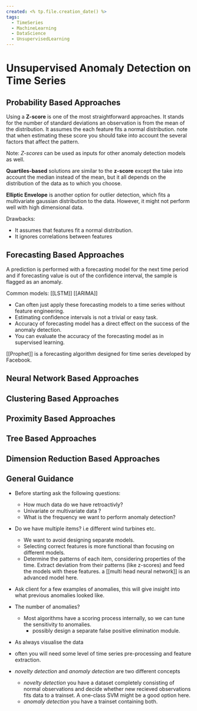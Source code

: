 ```yaml
---
created: <% tp.file.creation_date() %>
tags:
  - TimeSeries
  - MachineLearning
  - DataScience
  - UnsupervisedLearning
---
```

# Unsupervised Anomaly Detection on Time Series

## Probability Based Approaches
Using a **Z-score** is one of the most straightforward approaches. It stands for the number of standard deviations an observation is from the mean of the distribution. It assumes the each feature fits a normal distribution. note that when estimating these score you should take into account the several factors that affect the pattern.

Note: *Z-scores* can be used as inputs for other anomaly detection models as well.

**Quartiles-based** solutions are similar to the **z-score** except the take into account the median instead of the mean, but it all depends on the distribution of the data as to which you choose.

**Elliptic Envelope** is another option for outlier detection, which fits a multivariate gaussian distribution to the data. However, it might not perform well with high dimensional data.

Drawbacks:
- It assumes that features fit a normal distribution.
- It ignores correlations between features


## Forecasting Based Approaches
A prediction is performed with a forecasting model for the next time period and if forecasting value is out of the confidence interval, the sample is flagged as an anomaly.

Common models: [[LSTM]] [[ARIMA]]

- Can often just apply these forecasting models to a time series without feature engineering.
- Estimating confidence intervals is not a trivial or easy task.
- Accuracy of forecasting model has a direct effect on the success of the anomaly detection.
- You can evaluate the accuracy of the forecasting model as in supervised learning.

[[Prophet]] is a forecasting algorithm designed for time series developed by Facebook.


## Neural Network Based Approaches
## Clustering Based Approaches
## Proximity Based Approaches
## Tree Based Approaches
## Dimension Reduction Based Approaches

## General Guidance
- Before starting ask the following questions:
	- How much data do we have retroactivly?
	- Univariate or multivariate data ?
	- What is the frequency we want to perform anomaly detection?

- Do we have multiple items? i.e different wind turbines etc.
	- We want to avoid designing separate models.
	- Selecting correct features is more functional than focusing on different models.
	- Determine the patterns of each item, considering properties of the time. Extract deviation from their patterns (like z-scores) and feed the models with these features. a [[multi head neural network]] is an advanced model here.

- Ask client for a few examples of anomalies, this will give insight into what previous anomalies looked like.

- The number of anomalies? 
	- Most algorithms have a scoring process internally, so we can tune the sensitivity to anomalies.
		- possibly design a separate false positive elimination module.

- As always visualise the data

- often you will need some level of time series pre-processing and feature extraction.

- *novelty detection* and *anomaly detection* are two different concepts
	- *novelty detection* you have a dataset completely consisting of normal observations and decide whether new recieved observations fits data to a trainset. A one-class SVM might be a good option here.
	- *anomaly detection* you have a trainset containing both.